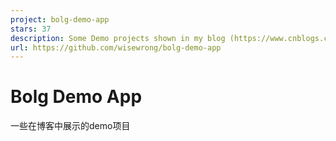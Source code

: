 ```yaml
---
project: bolg-demo-app
stars: 37
description: Some Demo projects shown in my blog (https://www.cnblogs.com/wisewrong/)
url: https://github.com/wisewrong/bolg-demo-app
---
```


Bolg Demo App
=============

一些在博客中展示的demo项目
